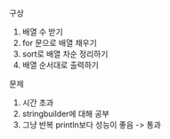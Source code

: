 구상
1. 배열 수 받기
2. for 문으로 배열 채우기
3. sort로 배열 차순 정리하기
4. 배열 순서대로 출력하기

문제
1. 시간 초과
2. stringbuilder에 대해 공부
3. 그냥 반복 println보다 성능이 좋음 -> 통과

